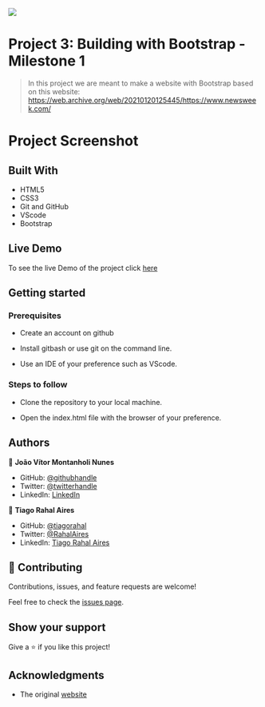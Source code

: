 ![](https://img.shields.io/badge/Microverse-blueviolet)

# Project 3: Building with Bootstrap - Milestone 1

> In this project we are meant to make a website with Bootstrap based on this website: https://web.archive.org/web/20210120125445/https://www.newsweek.com/

# Project Screenshot

> 

## Built With

- HTML5
- CSS3
- Git and GitHub
- VScode
- Bootstrap

## Live Demo

To see the live Demo of the project click [here](https://jmontanholi.github.io/ProjectTwoMicroverse/)

## Getting started

### Prerequisites

- Create an account on github

- Install gitbash or use git on the command line.
 
- Use an IDE of your preference such as VScode.

### Steps to follow

- Clone the repository to your local machine.

- Open the index.html file with the browser of your preference.

## Authors

👤 **João Vítor Montanholi Nunes**

- GitHub: [@githubhandle](https://github.com/githubhandle)
- Twitter: [@twitterhandle](https://twitter.com/twitterhandle)
- LinkedIn: [LinkedIn](https://linkedin.com/linkedinhandle)

👤 **Tiago Rahal Aires**

- GitHub: [@tiagorahal](https://github.com/tiagorahal)
- Twitter: [@RahalAires](https://twitter.com/RahalAires)
- LinkedIn: [Tiago Rahal Aires](https://linkedin.com/tiagorahal)

## 🤝 Contributing

Contributions, issues, and feature requests are welcome!

Feel free to check the [issues page](https://github.com/jmontanholi/MicroverseProject3/issues).

## Show your support

Give a ⭐️ if you like this project!

## Acknowledgments

- The original [website](https://web.archive.org/web/20210120125445/https://www.newsweek.com/)
